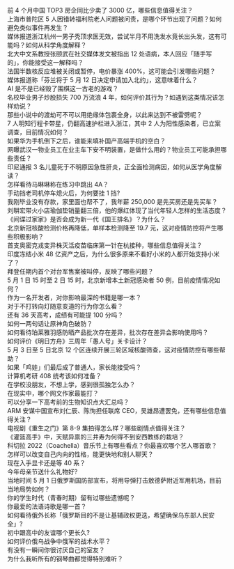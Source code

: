 前 4 个月中国 TOP3 房企同比少卖了 3000 亿，哪些信息值得关注？  
上海市普陀区 5 人因错转福利院老人问题被问责，是哪个环节出现了问题？如何避免类似事件再发生？  
媒体报道浙江杭州一男子秃顶求医无效，尝试半月不用洗发水竟长出头发，这有可能吗？如何从科学角度解释？  
北大中文系教授张颐武在社交媒体发文被指出 12 处语病，本人回应「随手写的」，你能接受这一解释吗？  
法国半数核反应堆被关闭或暂停，电价暴涨 400%，这可能会引发哪些问题？  
媒体报道称「芬兰将于 5 月 12 日决定申请加入北约」，这意味着什么？  
AI 是不是已经毁了围棋这一古老的游戏？  
名校毕业男子炒股损失 700 万流浪 4 年，如何评价其行为？如遇到这类情况该怎样劝说？  
那些小说中的渡劫可不可以用绝缘体包裹全身，以此来达到不被雷劈呢？  
7 人明知行程卡带星，仍翻高速护栏进入浙江，其中 2 人为阳性感染者，已立案调查，目前情况如何？  
如果华为手机倒下之后，谁能来填补国产高端手机的空白？  
网曝武汉一物业员工在业主车下安不明装置，是做什么用的？物业员工可能承担哪些责任？  
印尼通报 3 名儿童死于不明原因急性肝炎，正全面检测病因，如何从医学角度解读？  
怎样看待马琳琳称在练习中跳出 4A？  
手动挡老司机停车熄火后，为何要挂 1 挡?  
我刚毕业没有存款，家里面也帮不了，我年薪 250,000 是先买房还是先买车？  
刘畊宏带火小店瑜伽垫销量翻三倍，他的爆红体现了当代年轻人怎样的生活态度？  
《间谍过家家》是否会成为新一代《国王排名》？为什么？  
北京新冠核酸检测价格再降低，单样本检测降至 19.7 元，这对疫情防控将产生哪些积极影响？  
首支奥密克戎变异株灭活疫苗临床第一针在杭接种，哪些信息值得关注？  
印度冻结小米 48 亿资产之后，为什么很多原来不看好小米的人都开始支持小米了？  
拜登任期内首个对台军售案被叫停，反映了哪些问题？  
5 月 1 日 15 时至 2 日 15 时，北京新增本土新冠感染者 50 例，目前疫情情况如何？  
作为一名开发者，对你影响最深的书籍是哪一本？  
对于不打转向灯随意变道的行为你怎么看？  
还有 36 天高考，成绩有可能提 100 分吗？  
如何一两句话让原神角色破防？  
如何看待珀莱雅羽感防晒产品批次存在差异，批次存在差异会影响使用吗？  
如何评价《明日方舟》三周年「愚人号」关卡设计？  
5 月 3 日至 5 日北京 12 个区连续开展三轮区域核酸筛查，这对疫情防控有哪些帮助？  
如果「鸡娃」们最后成了普通人，家长能接受吗？  
计算机考研 408 统考该如何准备？  
在学校没朋友，不想上学，感到很孤独怎么办？  
在现实中，哪个网文作家最能打？  
可以分享一下高考前的生物知识点大汇总吗？  
ARM 安谋中国宣布刘仁辰、陈恂担任联席 CEO，吴雄昂遭罢免，还有哪些信息值得关注？  
电视剧《重生之门》第 8-9 集拍得怎么样？哪些剧情点值得关注？  
《灌篮高手》中，天赋异禀的三井寿为何得不到安西教练的栽培？  
科切拉 2022（Coachella）音乐节上有哪些看点？你最喜欢哪个艺人哪首歌？  
怎样可以改变自己内向的性格，能更快地和别人聊天？  
现在入手显卡还是等 40 系？  
今年母亲节送什么礼物好?  
当地时间 5 月 1 日俄罗斯国防部宣布，将用导弹打击敖德萨附近军用机场，目前当地局势如何？  
你的学生时代（青春时期）留有过哪些遗憾呢？  
你最爱的法语诗歌是哪一首？  
如何看待俄外长称「俄罗斯目的不是让基辅政权更迭，希望确保乌东部人民安全」?  
初中跟高中的友谊哪个更长久?  
如何评价俄乌战争中俄军的战术水平？  
有没有一瞬间你很讨厌自己的室友？  
为什么我听所有的钢琴曲都觉得特别难听？  
